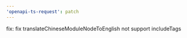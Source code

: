 ```yaml
---
'openapi-ts-request': patch
---
```


fix: fix translateChineseModuleNodeToEnglish not support includeTags
